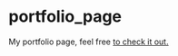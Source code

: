# portfolio_page

My portfolio page, feel free <a href="https://sedlacekradek.onrender.com/">to check it out.<a/>
